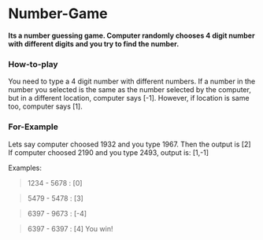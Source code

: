 # Number-Game

**Its a number guessing game. Computer randomly chooses 4 digit number with different digits and you try to find the number.**

### How-to-play
You need to type a 4 digit number with different numbers. If a number in the number you selected is the same as the number selected by the computer, but in a different location, computer says [-1]. However, if location is same too, computer says [1]. 


### For-Example

Lets say computer choosed 1932 and you type 1967. Then the output is [2]<br />
If computer choosed 2190 and you type 2493, output is: [1,-1]

Examples:
> 1234 - 5678 : [0] 

>5479 - 5478 : [3]

>6397 - 9673 : [-4]

>6397 - 6397 : [4]  You win!
